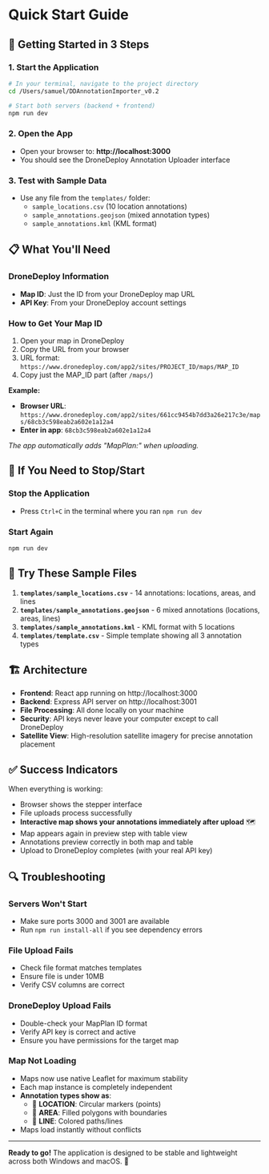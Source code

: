 # Quick Start Guide

## 🚀 Getting Started in 3 Steps

### 1. Start the Application
```bash
# In your terminal, navigate to the project directory
cd /Users/samuel/DDAnnotationImporter_v0.2

# Start both servers (backend + frontend)
npm run dev
```

### 2. Open the App
- Open your browser to: **http://localhost:3000**
- You should see the DroneDeploy Annotation Uploader interface

### 3. Test with Sample Data
- Use any file from the `templates/` folder:
  - `sample_locations.csv` (10 location annotations)
  - `sample_annotations.geojson` (mixed annotation types)
  - `sample_annotations.kml` (KML format)

## 📋 What You'll Need

### DroneDeploy Information
- **Map ID**: Just the ID from your DroneDeploy map URL
- **API Key**: From your DroneDeploy account settings

### How to Get Your Map ID
1. Open your map in DroneDeploy
2. Copy the URL from your browser
3. URL format: `https://www.dronedeploy.com/app2/sites/PROJECT_ID/maps/MAP_ID`
4. Copy just the MAP_ID part (after `/maps/`)

**Example:**
- **Browser URL**: `https://www.dronedeploy.com/app2/sites/661cc9454b7dd3a26e217c3e/maps/68cb3c598eab2a602e1a12a4`
- **Enter in app**: `68cb3c598eab2a602e1a12a4`

*The app automatically adds "MapPlan:" when uploading.*

## 🔧 If You Need to Stop/Start

### Stop the Application
- Press `Ctrl+C` in the terminal where you ran `npm run dev`

### Start Again
```bash
npm run dev
```

## 📁 Try These Sample Files

1. **`templates/sample_locations.csv`** - 14 annotations: locations, areas, and lines
2. **`templates/sample_annotations.geojson`** - 6 mixed annotations (locations, areas, lines)
3. **`templates/sample_annotations.kml`** - KML format with 5 locations
4. **`templates/template.csv`** - Simple template showing all 3 annotation types

## 🏗️ Architecture

- **Frontend**: React app running on http://localhost:3000
- **Backend**: Express API server on http://localhost:3001
- **File Processing**: All done locally on your machine
- **Security**: API keys never leave your computer except to call DroneDeploy
- **Satellite View**: High-resolution satellite imagery for precise annotation placement

## ✅ Success Indicators

When everything is working:
- Browser shows the stepper interface
- File uploads process successfully
- **Interactive map shows your annotations immediately after upload** 🗺️
- Map appears again in preview step with table view
- Annotations preview correctly in both map and table
- Upload to DroneDeploy completes (with your real API key)

## 🔍 Troubleshooting

### Servers Won't Start
- Make sure ports 3000 and 3001 are available
- Run `npm run install-all` if you see dependency errors

### File Upload Fails
- Check file format matches templates
- Ensure file is under 10MB
- Verify CSV columns are correct

### DroneDeploy Upload Fails
- Double-check your MapPlan ID format
- Verify API key is correct and active
- Ensure you have permissions for the target map

### Map Not Loading
- Maps now use native Leaflet for maximum stability
- Each map instance is completely independent
- **Annotation types show as**:
  - 🎯 **LOCATION**: Circular markers (points)
  - 🔺 **AREA**: Filled polygons with boundaries
  - 📏 **LINE**: Colored paths/lines
- Maps load instantly without conflicts

---

**Ready to go!** The application is designed to be stable and lightweight across both Windows and macOS. 🎯
